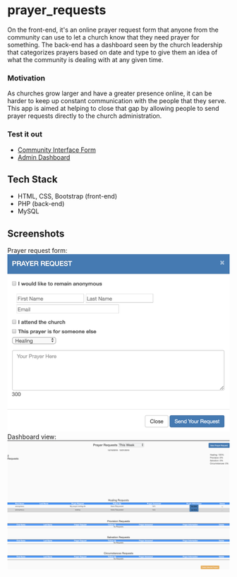 # prayer_requests
On the front-end, it's an online prayer request form that anyone from the community can use to let a church know that they need prayer for something. 
The back-end has a dashboard seen by the church leadership that categorizes prayers based on date and type to give them an idea of what the community is dealing with 
at any given time. 

### Motivation
As churches grow larger and have a greater presence online, it can be harder to keep up constant communication with the people that they serve. This app is aimed at 
helping to close that gap by allowing people to send prayer requests directly to the church administration.

### Test it out
* [Community Interface Form](https://prayer.Jacob-Webb.com)
* [Admin Dashboard](https://prayer.Jacob-Webb.com/admin)

## Tech Stack
* HTML, CSS, Bootstrap (front-end)
* PHP (back-end)
* MySQL

## Screenshots
Prayer request form: <br />
![Prayer Form](form.png) <br />
Dashboard view: <br />
![Admin View](dashboard.png)<br />